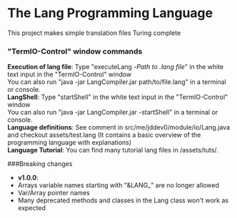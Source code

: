 # The Lang Programming Language
This project makes simple translation files Turing complete

### "TermIO-Control" window commands
**Execution of lang file**: Type "executeLang -*Path to .lang file*" in the white text input in the "TermIO-Control" window<br>
You can also run "java -jar LangCompiler.jar path/to/file.lang" in a terminal or console.<br>
**LangShell**: Type "startShell" in the white text input in the "TermIO-Control" window<br>
You can also run "java -jar LangCompiler.jar -startShell" in a terminal or console.<br>
**Language definitions**: See comment in src/me/jddev0/module/io/Lang.java and checkout assets/test.lang (It contains a basic overview of the programming language with explanations)<br>
**Language Tutorial**: You can find many tutorial lang files in /assets/tuts/.

###Breaking changes
- **v1.0.0**:
 - Arrays variable names starting with "&LANG_" are no longer allowed
 - Var/Array pointer names
 - Many deprecated methods and classes in the Lang class won't work as expected
